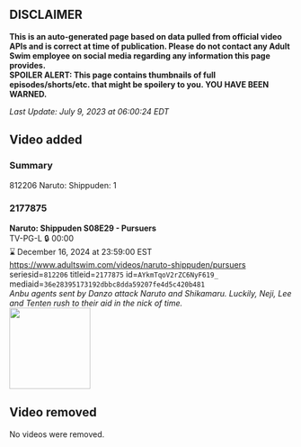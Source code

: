 ## DISCLAIMER
**This is an auto-generated page based on data pulled from official video APIs and is correct at time of publication. Please do not contact any Adult Swim employee on social media regarding any information this page provides.**  
**SPOILER ALERT: This page contains thumbnails of full episodes/shorts/etc. that might be spoilery to you. YOU HAVE BEEN WARNED.**  

_Last Update: July 9, 2023 at 06:00:24 EDT_
## Video added
### Summary
812206 Naruto: Shippuden: 1  
### 2177875
**Naruto: Shippuden S08E29 - Pursuers**  
TV-PG-L 🔒 00:00  
⌛ December 16, 2024 at 23:59:00 EST  
https://www.adultswim.com/videos/naruto-shippuden/pursuers  
seriesid=`812206` titleid=`2177875` id=`AYkmTqoV2rZC6NyF619_` mediaid=`36e28395173192dbbc8dda59207fe4d5c420b481`  
_Anbu agents sent by Danzo attack Naruto and Shikamaru.  Luckily, Neji, Lee and Tenten rush to their aid in the nick of time._  
<a href="https://media.cdn.adultswim.com/uploads/20230705/thumbnails/2_23751157305-ASGenericThumb.png"><img src="https://media.cdn.adultswim.com/uploads/20230705/thumbnails/2_23751157305-ASGenericThumb.png" height="144px" /></a>
## Video removed
No videos were removed.  
